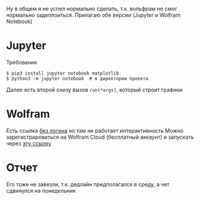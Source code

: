 Ну в общем я не успел нормально сделать, т.к. вольфрам не смог нормально задеплоиться.
Прилагаю обе версии (Jupyter и Wolfram Notebook)

# Jupyter

Требования

    $ pip3 install jupyter notebook matplotlib
    $ python3 -m jupyter notebook  # в директории проекта

Далее есть второй снизу вызов `run(*args)`, который строит графики

# Wolfram 

Есть ссылка [без логина](https://www.wolframcloud.com/objects/2f97e2fa-8b35-4c74-890d-ab65eba17d01) но там не работает интерактивность
Можно зарегистрироваться на Wolfram Cloud (бесплатный аккаунт) и запускать через [эту ссылку](https://develop.wolframcloud.com/objects/2f97e2fa-8b35-4c74-890d-ab65eba17d01)

# Отчет

Его тоже не завезли, т.к. дедлайн предполагался в среду, а чет сдвинулся на понедельник
